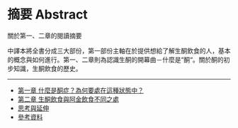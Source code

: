 # 摘要 Abstract

關於第一、二章的閱讀摘要

中譯本將全書分成三大部份，第一部份主軸在於提供想給了解生酮飲食的人，基本的概念與如何進行。第一、二章則為認識生酮的開幕曲－什麼是“酮“。關於酮的初步知識，生酮飲食的歷史。

---

* [第一章 什麼是酮症？為何要處在這種狀態中？](/reading_notes/di-yi-zhang-shi-me-shi-tong-zheng-ff1f-wei-he-yao-chu-zai-zhe-zhong-zhuang-tai-zhong-ff1f.md)
* [第二章 生酮飲食與阿金飲食不同之處](/reading_notes/di-er-zhang-sheng-tong-yin-shi-yu-a-jin-yin-shi-bu-tong-zhi-chu.md)
* [思考與延伸](/reading_notes/si-kao-yu-yan-shen.md)
* [參考資料](/reading_notes/can-kao-zi-liao.md)



